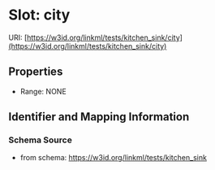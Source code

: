 # Slot: city

URI: [https://w3id.org/linkml/tests/kitchen_sink/city](https://w3id.org/linkml/tests/kitchen_sink/city)



<!-- no inheritance hierarchy -->


## Properties

 * Range: NONE



## Identifier and Mapping Information







### Schema Source


* from schema: https://w3id.org/linkml/tests/kitchen_sink



